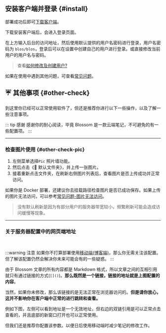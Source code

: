 ## 安装客户端并登录 {#install}

部署成功后即可[下载客户端](../about/download)。

下载安装客户端后，会进入登录页面。

<bl-img src="../../imgs/setting/login.png" width="700px"/>

在上方输入后台的访问地址，然后使用默认提供的用户名密码进行登录，用户名密码为 `blos/blos`，登录后可以在设置中创建自己的用户进行登录。或直接修改当前用户的用户名与密码。

> 查看[如何修改及创建用户?](../setting)

如果在使用中遇到其他问题，可查看[常见问题](../deploy/faq)。

## ☔ 其他事项 {#other-check}

到这里你已经可以正常使用软件了，但还是推荐你进行以下一些操作，以及了解一些注意事项。

::: tip 感谢
感谢你的耐心阅读，毕竟 Blossom 是一款云端笔记，不可避免的有一些配置项。
:::

---

### 检查图片使用 {#other-check-pic}

1. 左侧菜单选择`Pic` 照片墙功能。
2. 然后点击《🌌 默认文件夹》，并上传一张图片。
3. 接着重新点击文件夹，在刷新右侧图片列表后，查看图片是否上传成功并正常访问。

如果你是 Docker 部署，还建议你去挂载路径检查图片是否已成功保存。如果上传的图片无法访问，可以参考[常见问题-图片无法访问](./faq#cant-shwo-pic)。

> 没有默认刷新是因为有部分用户的服务器带宽较小，频繁刷新可能会造成访问缓慢等现象。

---

### 关于服务器配置中的网页端地址

<br/>
<bl-img src="../../imgs/setting/blog_url.png" width="700px"/>

:::warning 注意
如果你不打算部署使用[移动端(博客端)](./blog)，那么你无需关注该配置。但了解该配置仍然会解决你未来可能会有的一些疑惑。
:::

由于 Blossom 文章的所有内容都是 Markdown 格式，所以文章之间的互相引用就只有通过链接的方式(`[]()`)。**那么既然是一个链接，链接的地址就是上图配置的内容**。

当然，如果你未修改，那么该链接的是无法正常在浏览器访问的。**但是请你放心，这并不影响你在客户端中正常的进行跳转和查看。**

例如下图，左侧可以看到地址是一个无效地址，但右边的双链引用是可以正常点击查看的，并且底部的新窗口打开也可以正常使用。

<bl-img src="../../imgs/deploy/after_check_link.png" width="700px"/>

但我们还是推荐你配置该参数。以便日后使用移动端时减少笔记的修改工作。

